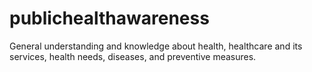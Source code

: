 # publichealthawareness
General understanding and knowledge about health, healthcare and its services, health needs, diseases, and preventive measures.
